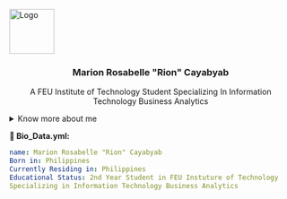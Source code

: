 <a name="readme-top"></a>
  <img src="![Uploading image.png…]()
" alt="Logo" width="80" height="80">
<br />
<div align="center">
 
  <h3 align="center">Marion Rosabelle "Rion" Cayabyab</h3>



  <p align="center">
   A FEU Institute of Technology Student Specializing In Information Technology Business Analytics
    <br />
    </p> </div>

<details>
  <summary>Know more about me</summary>
  <ol>
    <li>
       <a href="#about-the-project">Who is Rion?</a>
    <ul>
    </ul>
    </li></ol></details> 
      
      
**:eyes: Bio_Data.yml:**

```yaml
name: Marion Rosabelle "Rion" Cayabyab
Born in: Philippines
Currently Residing in: Philippines
Educational Status: 2nd Year Student in FEU Instuture of Technology
Specializing in Information Technology Business Analytics
```
[Vue-url]: https://vuejs.org/
[Angular.io]: https://img.shields.io/badge/Angular-DD0031?style=for-the-badge&logo=angular&logoColor=white
[Angular-url]: https://angular.io/
[Svelte.dev]: https://img.shields.io/badge/Svelte-4A4A55?style=for-the-badge&logo=svelte&logoColor=FF3E00
[Svelte-url]: https://svelte.dev/
[Laravel.com]: https://img.shields.io/badge/Laravel-FF2D20?style=for-the-badge&logo=laravel&logoColor=white
[Laravel-url]: https://laravel.com
[Bootstrap.com]: https://img.shields.io/badge/Bootstrap-563D7C?style=for-the-badge&logo=bootstrap&logoColor=white
[Bootstrap-url]: https://getbootstrap.com
[JQuery.com]: https://img.shields.io/badge/jQuery-0769AD?style=for-the-badge&logo=jquery&logoColor=white
[JQuery-url]: https://jquery.com 

